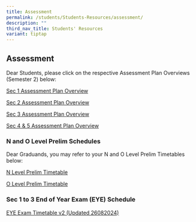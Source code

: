 ```yaml
---
title: Assessment
permalink: /students/Students-Resources/assessment/
description: ""
third_nav_title: Students' Resources
variant: tiptap
---
```

<h2>Assessment</h2>
<p>Dear Students, please click on the respective Assessment Plan Overviews
(Semester 2) below:</p>
<p><a href="/files/Sem_2_Assessment_Plan_Overview_Sec_1_caa_21062024.pdf" rel="noopener noreferrer nofollow" target="_blank">Sec 1 Assessment Plan Overview</a>
</p>
<p><a href="/files/Sem_2_Assessment_Plan_Overview_Sec_2_caa_24062024.pdf" rel="noopener noreferrer nofollow" target="_blank">Sec 2 Assessment Plan Overview</a>
</p>
<p><a href="/files/Sem_2_Assessment_Plan_Overview_Sec_3_caa_24062024.pdf" rel="noopener noreferrer nofollow" target="_blank">Sec 3 Assessment Plan Overview</a>
</p>
<p><a href="/files/Sec_4_5_Sem_2_Assessment_Plan_Overview__caa_21062024.pdf" rel="noopener noreferrer nofollow" target="_blank">Sec 4 &amp; 5 Assessment Plan Overview</a>
</p>
<p></p>
<h3>N and O Level Prelim Schedules</h3>
<p>Dear Graduands, you may refer to your N and O Level Prelim Timetables
below:</p>
<p><a href="/files/2024__N_Level_Prelim_Timetable_caa_21_June.pdf" rel="noopener noreferrer nofollow" target="_blank">N Level Prelim Timetable</a>
</p>
<p><a href="/files/2024__O_Level_Prelim_Timetable_caa_21_June.pdf" rel="noopener noreferrer nofollow" target="_blank">O Level Prelim Timetable</a>
</p>
<p></p>
<h3>Sec 1 to 3 End of Year Exam (EYE) Schedule</h3>
<p><a href="/files/EYE_2024_Time_Table_as_at_26082024_v2.pdf" rel="noopener nofollow" target="_blank">EYE Exam Timetable v2 (Updated 26082024)</a>
</p>
<p></p>
<p></p>